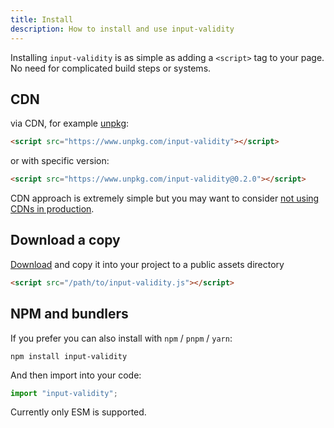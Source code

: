 ```yaml
---
title: Install
description: How to install and use input-validity
---
```


Installing `input-validity` is as simple as adding a `<script>` tag to your page. No need for complicated build steps or systems.

## CDN

via CDN, for example [unpkg](https://www.unpkg.com/):

```html
<script src="https://www.unpkg.com/input-validity"></script>
```

or with specific version:

```html
<script src="https://www.unpkg.com/input-validity@0.2.0"></script>
```

CDN approach is extremely simple but you may want to consider [not using CDNs in production](https://blog.wesleyac.com/posts/why-not-javascript-cdn).

## Download a copy

[Download](https://www.unpkg.com/input-validity@0.2.0/dist/iife/index.js) and copy it into your project to a public assets directory

```html
<script src="/path/to/input-validity.js"></script>
```

## NPM and bundlers

If you prefer you can also install with `npm` / `pnpm` / `yarn`:

```
npm install input-validity
```

And then import into your code:

```js
import "input-validity";
```

Currently only ESM is supported.
